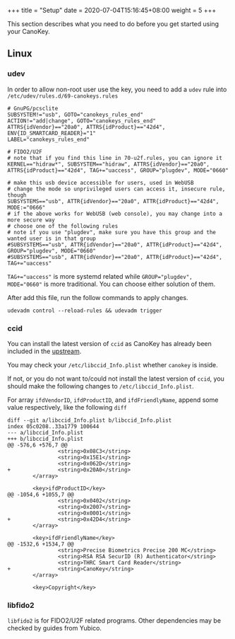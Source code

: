 +++
title = "Setup"
date =  2020-07-04T15:16:45+08:00
weight = 5
+++

This section describes what you need to do before you get started using your CanoKey.

## Linux

### udev

In order to allow non-root user use the key, you need to add a `udev` rule into `/etc/udev/rules.d/69-canokeys.rules`

```
# GnuPG/pcsclite
SUBSYSTEM!="usb", GOTO="canokeys_rules_end"
ACTION!="add|change", GOTO="canokeys_rules_end"
ATTRS{idVendor}=="20a0", ATTRS{idProduct}=="42d4", ENV{ID_SMARTCARD_READER}="1"
LABEL="canokeys_rules_end"

# FIDO2/U2F
# note that if you find this line in 70-u2f.rules, you can ignore it
KERNEL=="hidraw*", SUBSYSTEM=="hidraw", ATTRS{idVendor}=="20a0", ATTRS{idProduct}=="42d4", TAG+="uaccess", GROUP="plugdev", MODE="0660"

# make this usb device accessible for users, used in WebUSB
# change the mode so unprivileged users can access it, insecure rule, though
SUBSYSTEMS=="usb", ATTR{idVendor}=="20a0", ATTR{idProduct}=="42d4", MODE:="0666"
# if the above works for WebUSB (web console), you may change into a more secure way
# choose one of the following rules
# note if you use "plugdev", make sure you have this group and the wanted user is in that group
#SUBSYSTEMS=="usb", ATTR{idVendor}=="20a0", ATTR{idProduct}=="42d4", GROUP="plugdev", MODE="0660"
#SUBSYSTEMS=="usb", ATTR{idVendor}=="20a0", ATTR{idProduct}=="42d4", TAG+="uaccess"
```

`TAG+="uaccess"` is more systemd related while `GROUP="plugdev", MODE="0660"` is more traditional. You can choose either solution of them.

After add this file, run the follow commands to apply changes.

```
udevadm control --reload-rules && udevadm trigger
```

### ccid

You can install the latest version of `ccid` as CanoKey has already been included in the [upstream](https://salsa.debian.org/rousseau/CCID/-/commit/7a306c8da4872617dbc9a2cf6a8f7e827a6b3c38).

You may check your `/etc/libccid_Info.plist` whether `canokey` is inside.

If not, or you do not want to/could not install the latest version of `ccid`, you should make the following changes to `/etc/libccid_Info.plist`.

For array `ifdVendorID`, `ifdProductID`, and `ifdFriendlyName`, append some value respectively, like the following `diff`

```
diff --git a/libccid_Info.plist b/libccid_Info.plist
index 05c0208..33a1779 100644
--- a/libccid_Info.plist
+++ b/libccid_Info.plist
@@ -576,6 +576,7 @@
                <string>0x08C3</string>
                <string>0x15E1</string>
                <string>0x062D</string>
+               <string>0x20A0</string>
        </array>
 
        <key>ifdProductID</key>
@@ -1054,6 +1055,7 @@
                <string>0x0402</string>
                <string>0x2007</string>
                <string>0x0001</string>
+               <string>0x42D4</string>
        </array>
 
        <key>ifdFriendlyName</key>
@@ -1532,6 +1534,7 @@
                <string>Precise Biometrics Precise 200 MC</string>
                <string>RSA RSA SecurID (R) Authenticator</string>
                <string>THRC Smart Card Reader</string>
+               <string>CanoKey</string>
        </array>
 
        <key>Copyright</key>
``` 

### libfido2

`libfido2` is for FIDO2/U2F related programs. Other dependencies may be checked by guides from Yubico.
